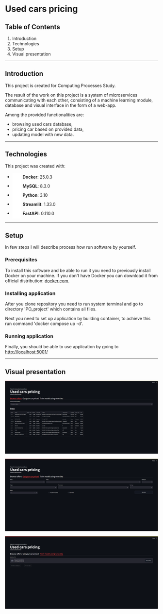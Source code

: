 # Used cars pricing

## Table of Contents
1. Introduction
2. Technologies
3. Setup
4. Visual presentation

___

## Introduction

This project is created for Computing Processes Study. 

The result of the work on this project is a system of microservices communicating with each other, consisting of a machine learning module, database and visual interface in the form of a web-app.

Among the provided functionalities are:

- browsing used cars database,
- pricing car based on provided data,
- updating model with new data.

___

## Technologies
This project was created with:
- <img src="./images/icons/docker.png" width="30" height="30" style="vertical-align: middle;">&nbsp;**Docker**: 25.0.3
- <img src="./images/icons/mysql.png" width="30" height="30" style="vertical-align: middle;">&nbsp;**MySQL**: 8.3.0
- <img src="./images/icons/python.png" width="30" height="30" style="vertical-align: middle;">&nbsp;**Python**: 3.10
- <img src="./images/icons/streamlit.png" width="30" height="30" style="vertical-align: middle;">&nbsp;**Streamlit**: 1.33.0
- <img src="./images/icons/fastapi.png" width="30" height="30" style="vertical-align: middle;">&nbsp;**FastAPI**: 0.110.0

___

## Setup
In few steps I will describe process how run software by yourself.

### Prerequisites
To install this software and be able to run it you need to previously install Docker on your machine. If you don't have Docker you can download it from official distribution: [docker.com](<https://www.docker.com/products/docker-desktop/>).

### Installing application
After you clone repository you need to run system terminal and go to directory 'PO_project' which contains all files.

Next you need to set up application by building container, to achieve this run command 'docker compose up -d'.

### Running application
Finally, you should be able to use application by going to <http://localhost:5001/>

___

## Visual presentation

![tab1](images/image1.png)

![tab2](images/image2.png)

![img.png](images/image3.png)
